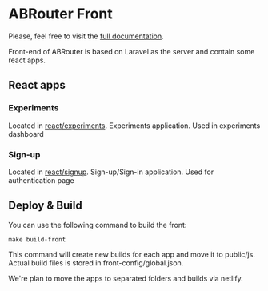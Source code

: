 # ABRouter Front

Please, feel free to visit the [full documentation](https://docs.abrouter.com/docs/intro/).

Front-end of ABRouter is based on Laravel as the server and contain some react apps.

## React apps


### Experiments

Located in [react/experiments](https://github.com/abrouter/front/tree/main/react/experiments). Experiments application. Used in experiments dashboard


### Sign-up

Located in [react/signup](https://github.com/abrouter/front/tree/main/react/signup). Sign-up/Sign-in application. Used for authentication page

## Deploy & Build

You can use the following command to build the front:

```
make build-front
```
This command will create new builds for each app and move it to public/js. Actual build files is stored in front-config/global.json.

We're plan to move the apps to separated folders and builds via netlify.


